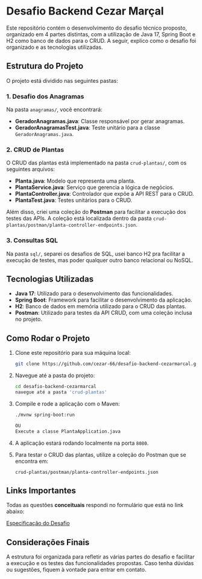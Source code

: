 # Desafio Backend Cezar Marçal

Este repositório contém o desenvolvimento do desafio técnico proposto, organizado em 4 partes distintas, com a utilização de Java 17, Spring Boot e H2 como banco de dados para o CRUD. A seguir, explico como o desafio foi organizado e as tecnologias utilizadas.

## Estrutura do Projeto

O projeto está dividido nas seguintes pastas:

### 1. **Desafio dos Anagramas**
Na pasta `anagramas/`, você encontrará:
- **GeradorAnagramas.java**: Classe responsável por gerar anagramas.
- **GeradorAnagramasTest.java**: Teste unitário para a classe `GeradorAnagramas.java`.

### 2. **CRUD de Plantas**
O CRUD das plantas está implementado na pasta `crud-plantas/`, com os seguintes arquivos:
- **Planta.java**: Modelo que representa uma planta.
- **PlantaService.java**: Serviço que gerencia a lógica de negócios.
- **PlantaController.java**: Controlador que expõe a API REST para o CRUD.
- **PlantaTest.java**: Testes unitários para o CRUD.

Além disso, criei uma coleção do **Postman** para facilitar a execução dos testes das APIs. A coleção está localizada dentro da pasta `crud-plantas/postman/planta-controller-endpoints.json`.

### 3. **Consultas SQL**
Na pasta `sql/`, separei os desafios de SQL, usei banco H2 pra facilitar a execução de testes, mas poder qualquer outro banco relacional ou NoSQL.

## Tecnologias Utilizadas

- **Java 17**: Utilizado para o desenvolvimento das funcionalidades.
- **Spring Boot**: Framework para facilitar o desenvolvimento da aplicação.
- **H2**: Banco de dados em memória utilizado para o CRUD das plantas.
- **Postman**: Utilizado para testes da API CRUD, com uma coleção inclusa no projeto.

## Como Rodar o Projeto

1. Clone este repositório para sua máquina local:
    ```bash
    git clone https://github.com/cezar-66/desafio-backend-cezarmarcal.git
    ```

2. Navegue até a pasta do projeto:
    ```bash
    cd desafio-backend-cezarmarcal
    navegue até a pasta 'crud-plantas'
    ```

3. Compile e rode a aplicação com o Maven:
    ```bash
    ./mvnw spring-boot:run

    OU
    Execute a classe PlantaApplication.java
    ```

4. A aplicação estará rodando localmente na porta `8080`.

5. Para testar o CRUD das plantas, utilize a coleção do Postman que se encontra em:
    ```
    crud-plantas/postman/planta-controller-endpoints.json
    ```

## Links Importantes
Todas as questões **conceituais** respondi no formulário que está no link abaixo:

[Especificação do Desafio](https://docs.google.com/document/d/1T0TA91LVzMSHuMbwKsNaS1z_1js9ixG4G3GwYUrbLa4/edit?usp=sharing)

## Considerações Finais

A estrutura foi organizada para refletir as várias partes do desafio e facilitar a execução e os testes das funcionalidades propostas. Caso tenha dúvidas ou sugestões, fiquem à vontade para entrar em contato.
